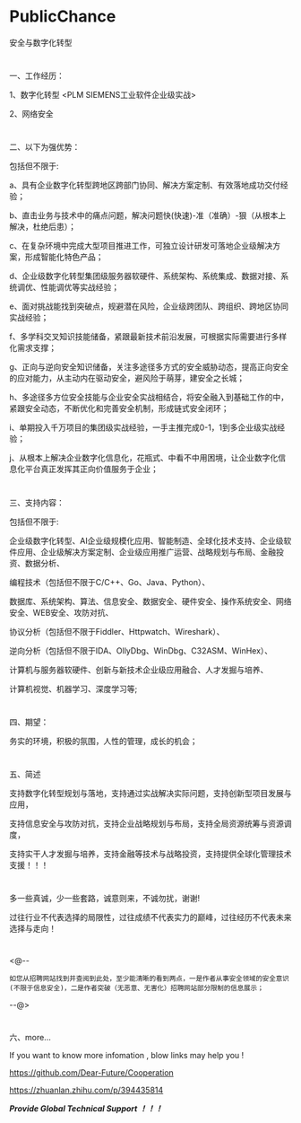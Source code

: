 # PublicChance


安全与数字化转型


#
一、工作经历：

1、数字化转型 <PLM SIEMENS工业软件企业级实战>

2、网络安全


#
二、以下为强优势：

包括但不限于:

a、具有企业数字化转型跨地区跨部门协同、解决方案定制、有效落地成功交付经验；

b、直击业务与技术中的痛点问题，解决问题快(快速)-准（准确）-狠（从根本上解决，杜绝后患）；

c、在复杂环境中完成大型项目推进工作，可独立设计研发可落地企业级解决方案，形成智能化特色产品；

d、企业级数字化转型集团级服务器软硬件、系统架构、系统集成、数据对接、系统调优、性能调优等实战经验；

e、面对挑战能找到突破点，规避潜在风险，企业级跨团队、跨组织、跨地区协同实战经验；

f、多学科交叉知识技能储备，紧跟最新技术前沿发展，可根据实际需要进行多样化需求支撑；

g、正向与逆向安全知识储备，关注多途径多方式的安全威胁动态，提高正向安全的应对能力，从主动内在驱动安全，避风险于萌芽，建安全之长城；

h、多途径多方位安全技能与企业安全实战相结合，将安全融入到基础工作的中，紧跟安全动态，不断优化和完善安全机制，形成链式安全闭环；

i、单期投入千万项目的集团级实战经验，一手主推完成0-1，1到多企业级实战经验；

j、从根本上解决企业数字化信息化，花瓶式、中看不中用困境，让企业数字化信息化平台真正发挥其正向价值服务于企业；


#
三、支持内容：

包括但不限于:

企业级数字化转型、AI企业级规模化应用、智能制造、全球化技术支持、企业级软件应用、企业级解决方案定制、企业级应用推广运营、战略规划与布局、金融投资、数据分析、

编程技术（包括但不限于C/C++、Go、Java、Python）、

数据库、系统架构、算法、信息安全、数据安全、硬件安全、操作系统安全、网络安全、WEB安全、攻防对抗、

协议分析（包括但不限于Fiddler、Httpwatch、Wireshark）、

逆向分析（包括但不限于IDA、OllyDbg、WinDbg、C32ASM、WinHex）、

计算机与服务器软硬件、创新与新技术企业级应用融合、人才发掘与培养、

计算机视觉、机器学习、深度学习等;


#
四、期望：

务实的环境，积极的氛围，人性的管理，成长的机会；


#
五、简述

支持数字化转型规划与落地，支持通过实战解决实际问题，支持创新型项目发展与应用，

支持信息安全与攻防对抗，支持企业战略规划与布局，支持全局资源统筹与资源调度，

支持实干人才发掘与培养，支持金融等技术与战略投资，支持提供全球化管理技术支援！！！
#


多一些真诚，少一些套路，诚意则来，不诚勿扰，谢谢!

过往行业不代表选择的局限性，过往成绩不代表实力的巅峰，过往经历不代表未来选择与走向！

#
<@--


    如您从招聘网站找到并查阅到此处，至少能清晰的看到两点，一是作者从事安全领域的安全意识(不限于信息安全)，二是作者突破（无恶意、无害化）招聘网站部分限制的信息展示；
    
--@>

#
六、more... 

If you want to know more infomation , blow links may help you !


https://github.com/Dear-Future/Cooperation

https://zhuanlan.zhihu.com/p/394435814


***********************Provide Global Technical Support ！！！***********************
#
